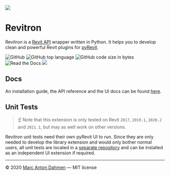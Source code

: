![](https://raw.githubusercontent.com/revitron/revitron/master/svg/revitron-readme.svg)

# Revitron

Revitron is a [Revit API](https://www.revitapidocs.com/) wrapper written in Python. It helps you to develop clean and powerful Revit plugins for [pyRevit](https://github.com/eirannejad/pyRevit). 

![GitHub](https://img.shields.io/github/license/revitron/revitron?color=222222)
![GitHub top language](https://img.shields.io/github/languages/top/revitron/revitron?color=222222)
![GitHub code size in bytes](https://img.shields.io/github/languages/code-size/revitron/revitron?color=222222)
![Read the Docs](https://img.shields.io/readthedocs/revitron?color=222222)
![](https://img.shields.io/badge/Revit-2017--2021-222222)

## Docs

An installation guide, the API reference and the UI docs can be found [here](https://revitron.readthedocs.io).     

## Unit Tests

> :point_up: Note that this extension is only tested on Revit `2017`, `2019.1`, `2020.2` and `2021.1`, but may as well work on other versions.

Revitron unit tests need their own pyRevit UI to run. Since they are only needed to develop the library extension and would only bother normal users, all unit tests are located in a [separate repository](https://github.com/revitron/revitron-tests) and can be installed as an independent UI extension if required.

---

&copy; 2020 [Marc Anton Dahmen](https://marcdahmen.de) &mdash; MIT license